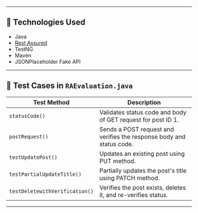 
---

## 🔧 Technologies Used

- Java
- [Rest Assured](https://rest-assured.io/)
- TestNG
- Maven
- JSONPlaceholder Fake API

---

## 🧪 Test Cases in `RAEvaluation.java`

| Test Method                    | Description                                                                |
|--------------------------------|----------------------------------------------------------------------------|
| `statusCode()`                 | Validates status code and body of GET request for post ID 1.               |
| `postRequest()`                | Sends a POST request and verifies the response body and status code.       |
| `testUpdatePost()`             | Updates an existing post using PUT method.                                 |
| `testPartialUpdateTitle()`     | Partially updates the post's title using PATCH method.                     |
| `testDeletewithVerification()` | Verifies the post exists, deletes it, and re-verifies status.              |

---
